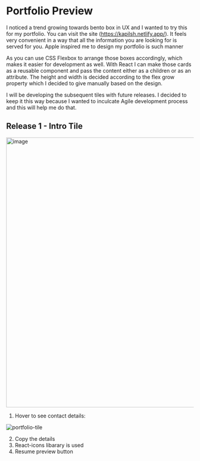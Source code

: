 # Portfolio Preview

I noticed a trend growing towards bento box in UX and I wanted to try this for my portfolio. You can visit the site (https://kapilsh.netlify.app/). It feels very convenient in a way that all the information you are looking for is served for you. Apple inspired me to design my portfolio is such manner

As you can use CSS Flexbox to arrange those boxes accordingly, which makes it easier for development as well. With React I can make those cards as a reusable component and pass the content either as a children or as an attribute. The height and width is decided according to the flex grow property which I decided to give manually based on the design.

I will be developing the subsequent tiles with future releases. I decided to keep it this way because I wanted to inculcate Agile development process and this will help me do that. 

## Release 1 - Intro Tile

<img width="725" alt="image" src="https://github.com/user-attachments/assets/c52ee0fe-998d-42ce-8a4a-59604af03e78">

1) Hover to see contact details:

![portfolio-tile](https://github.com/user-attachments/assets/1ef93df4-d6d5-4f5e-b165-45de476d56db)

2) Copy the details
3) React-icons libarary is used
4) Resume preview button
